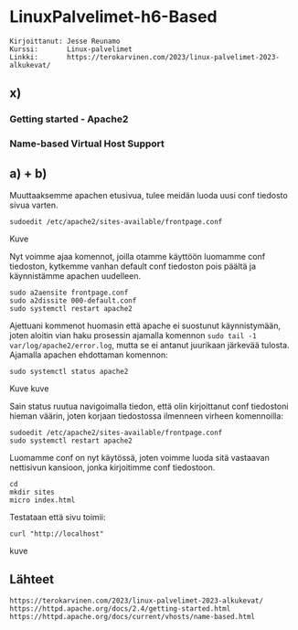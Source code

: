 # LinuxPalvelimet-h6-Based
    Kirjoittanut: Jesse Reunamo
    Kurssi:       Linux-palvelimet
    Linkki:       https://terokarvinen.com/2023/linux-palvelimet-2023-alkukevat/

## x) 
### Getting started - Apache2

### Name-based Virtual Host Support

## a) + b) 
Muuttaaksemme apachen etusivua, tulee meidän luoda uusi conf tiedosto sivua varten.

    sudoedit /etc/apache2/sites-available/frontpage.conf
    
Kuve

Nyt voimme ajaa komennot, joilla otamme käyttöön luomamme conf tiedoston, kytkemme vanhan default conf tiedoston pois päältä ja käynnistämme apachen uudelleen.

    sudo a2aensite frontpage.conf
    sudo a2dissite 000-default.conf
    sudo systemctl restart apache2
    
Ajettuani kommenot huomasin että apache ei suostunut käynnistymään, joten aloitin vian haku prosessin ajamalla komennon `sudo tail -1 var/log/apache2/error.log`, mutta se ei antanut juurikaan järkevää tulosta. Ajamalla apachen ehdottaman komennon:
    
    sudo systemctl status apache2
    
Kuve kuve
    
Sain status ruutua navigoimalla tiedon, että olin kirjoittanut conf tiedostoni hieman väärin, joten korjaan tiedostossa ilmenneen virheen komennoilla:

    sudoedit /etc/apache2/sites-available/frontpage.conf
    sudo systemctl restart apache2
    
Luomamme conf on nyt käytössä, joten voimme luoda sitä vastaavan nettisivun kansioon, jonka kirjoitimme conf tiedostoon.

    cd
    mkdir sites
    micro index.html
    
Testataan että sivu toimii:

    curl "http://localhost"

kuve

## Lähteet

    https://terokarvinen.com/2023/linux-palvelimet-2023-alkukevat/
    https://httpd.apache.org/docs/2.4/getting-started.html
    https://httpd.apache.org/docs/current/vhosts/name-based.html
    
